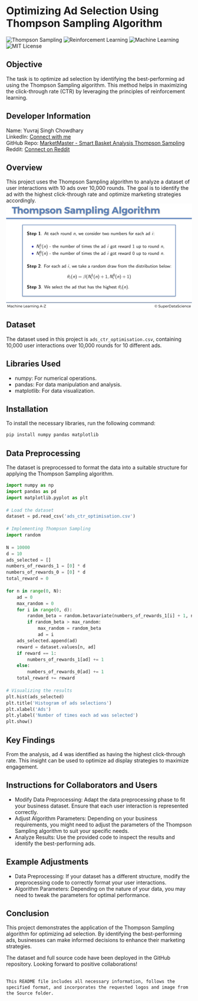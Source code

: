 
# Optimizing Ad Selection Using Thompson Sampling Algorithm

 ![Thompson Sampling](https://img.shields.io/badge/Thompson_Sampling-blue.svg)
 ![Reinforcement Learning](https://img.shields.io/badge/Reinforcement_Learning-red.svg)
 ![Machine Learning](https://img.shields.io/badge/Machine_Learning-yellow.svg)
 ![MIT License](https://img.shields.io/badge/License-MIT-green.svg)

## Objective
The task is to optimize ad selection by identifying the best-performing ad using the Thompson Sampling algorithm. This method helps in maximizing the click-through rate (CTR) by leveraging the principles of reinforcement learning.

## Developer Information
Name: Yuvraj Singh Chowdhary  
LinkedIn: [Connect with me](https://www.linkedin.com/in/yuvraj-singh-chowdhary/)  
GitHub Repo: [MarketMaster - Smart Basket Analysis Thompson Sampling](https://github.com/chowdhary19/MarketMaster---Smart-Basket-Analysis_ThompsonSampling.git)  
Reddit: [Connect on Reddit](https://www.reddit.com/user/SuccessfulStrain9533/)

## Overview
This project uses the Thompson Sampling algorithm to analyze a dataset of user interactions with 10 ads over 10,000 rounds. The goal is to identify the ad with the highest click-through rate and optimize marketing strategies accordingly.
![Formula](Source/1.png)

## Dataset
The dataset used in this project is `ads_ctr_optimisation.csv`, containing 10,000 user interactions over 10,000 rounds for 10 different ads.

## Libraries Used
- numpy: For numerical operations.
- pandas: For data manipulation and analysis.
- matplotlib: For data visualization.

## Installation
To install the necessary libraries, run the following command:
```sh
pip install numpy pandas matplotlib
```

## Data Preprocessing
The dataset is preprocessed to format the data into a suitable structure for applying the Thompson Sampling algorithm.

```python
import numpy as np
import pandas as pd
import matplotlib.pyplot as plt

# Load the dataset
dataset = pd.read_csv('ads_ctr_optimisation.csv')

# Implementing Thompson Sampling
import random

N = 10000
d = 10
ads_selected = []
numbers_of_rewards_1 = [0] * d
numbers_of_rewards_0 = [0] * d
total_reward = 0

for n in range(0, N):
    ad = 0
    max_random = 0
    for i in range(0, d):
        random_beta = random.betavariate(numbers_of_rewards_1[i] + 1, numbers_of_rewards_0[i] + 1)
        if random_beta > max_random:
            max_random = random_beta
            ad = i
    ads_selected.append(ad)
    reward = dataset.values[n, ad]
    if reward == 1:
        numbers_of_rewards_1[ad] += 1
    else:
        numbers_of_rewards_0[ad] += 1
    total_reward += reward

# Visualizing the results
plt.hist(ads_selected)
plt.title('Histogram of ads selections')
plt.xlabel('Ads')
plt.ylabel('Number of times each ad was selected')
plt.show()
```

## Key Findings
From the analysis, ad 4 was identified as having the highest click-through rate. This insight can be used to optimize ad display strategies to maximize engagement.

## Instructions for Collaborators and Users
- Modify Data Preprocessing: Adapt the data preprocessing phase to fit your business dataset. Ensure that each user interaction is represented correctly.
- Adjust Algorithm Parameters: Depending on your business requirements, you might need to adjust the parameters of the Thompson Sampling algorithm to suit your specific needs.
- Analyze Results: Use the provided code to inspect the results and identify the best-performing ads.

## Example Adjustments
- Data Preprocessing: If your dataset has a different structure, modify the preprocessing code to correctly format your user interactions.
- Algorithm Parameters: Depending on the nature of your data, you may need to tweak the parameters for optimal performance.

## Conclusion
This project demonstrates the application of the Thompson Sampling algorithm for optimizing ad selection. By identifying the best-performing ads, businesses can make informed decisions to enhance their marketing strategies.



The dataset and full source code have been deployed in the GitHub repository. Looking forward to positive collaborations!


```

This README file includes all necessary information, follows the specified format, and incorporates the requested logos and image from the Source folder.
